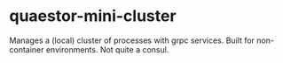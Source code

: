# quaestor-mini-cluster
Manages a (local) cluster of processes with grpc services. Built for non-container environments. Not quite a consul.
